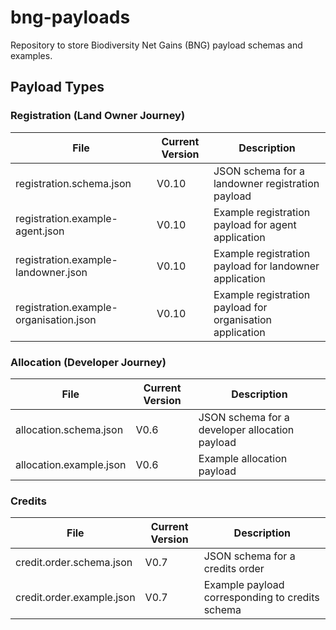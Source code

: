 # bng-payloads

Repository to store Biodiversity Net Gains (BNG) payload schemas and examples.

## Payload Types

### Registration (Land Owner Journey)
| File                          	| Current Version 	| Description                                    	|
|-------------------------------	|-----------------	|------------------------------------------------	|
| registration.schema.json        	| V0.10            	| JSON schema for a landowner registration payload 	|
| registration.example-agent.json 	| V0.10            	| Example registration payload for agent application  	|
| registration.example-landowner.json 	| V0.10            	| Example registration payload for landowner application  	|
| registration.example-organisation.json 	| V0.10            	| Example registration payload for organisation application  	|

### Allocation (Developer Journey)
| File                          	| Current Version 	| Description                                    	|
|-------------------------------	|-----------------	|------------------------------------------------	|
| allocation.schema.json        	| V0.6            	| JSON schema for a developer allocation payload 	|
| allocation.example.json 	| V0.6            	| Example allocation payload       	|

### Credits

| File                      	| Current Version 	| Description                                     	|
|---------------------------	|-----------------	|-------------------------------------------------	|
| credit.order.schema.json  	| V0.7            	| JSON schema for a credits order                 	|
| credit.order.example.json 	| V0.7            	| Example payload corresponding to credits schema 	|
